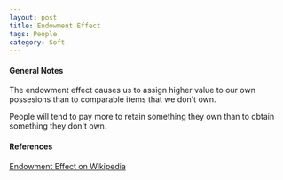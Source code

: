```yaml
---
layout: post
title: Endowment Effect
tags: People
category: Soft 
---
```


#### General Notes ####

The endowment effect causes us to assign higher value to our own possesions than to comparable items that we don't own. 

People will tend to pay more to retain something they own than to obtain something they don't own.

#### References ####

[Endowment Effect on Wikipedia](https://en.wikipedia.org/wiki/Endowment_effect)
